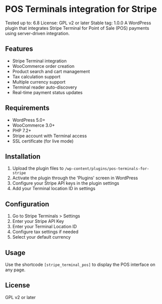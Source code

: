 # POS Terminals integration for Stripe

Tested up to: 6.8
License: GPL v2 or later
Stable tag: 1.0.0
A WordPress plugin that integrates Stripe Terminal for Point of Sale (POS) payments using server-driven integration.

## Features

- Stripe Terminal integration
- WooCommerce order creation
- Product search and cart management
- Tax calculation support
- Multiple currency support
- Terminal reader auto-discovery
- Real-time payment status updates

## Requirements

- WordPress 5.0+
- WooCommerce 3.0+
- PHP 7.2+
- Stripe account with Terminal access
- SSL certificate (for live mode)

## Installation

1. Upload the plugin files to `/wp-content/plugins/pos-terminals-for-stripe`
2. Activate the plugin through the 'Plugins' screen in WordPress
3. Configure your Stripe API keys in the plugin settings
4. Add your Terminal location ID in settings

## Configuration

1. Go to Stripe Terminals > Settings
2. Enter your Stripe API Key
3. Enter your Terminal Location ID
4. Configure tax settings if needed
5. Select your default currency

## Usage

Use the shortcode `[stripe_terminal_pos]` to display the POS interface on any page.

## License

GPL v2 or later

